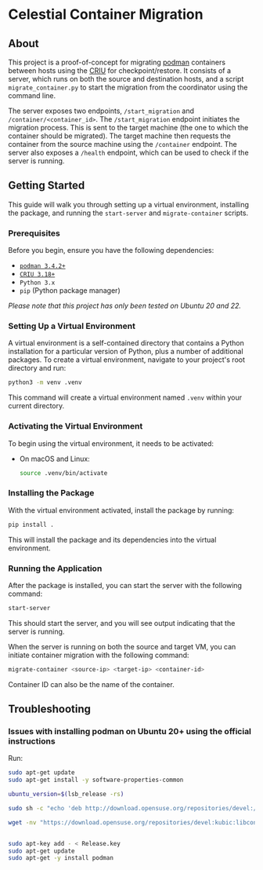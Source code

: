 # Celestial Container Migration

## About 

This project is a proof-of-concept for migrating [podman](https://podman.io) containers between hosts using the [CRIU](https://criu.org) for checkpoint/restore. It consists of a server, which runs on both the source and destination hosts, and a script `migrate_container.py` to start the migration from the coordinator using the command line.

The server exposes two endpoints, `/start_migration` and `/container/<container_id>`. The `/start_migration` endpoint initiates the migration process. This is sent to the target machine (the one to which the container should be migrated). The target machine then requests the container from the source machine using the `/container` endpoint. The server also exposes a `/health` endpoint, which can be used to check if the server is running.

## Getting Started

This guide will walk you through setting up a virtual environment, installing the package, and running the `start-server` and `migrate-container` scripts.

### Prerequisites

Before you begin, ensure you have the following dependencies:
- [`podman 3.4.2+`](https://podman.io/docs/installation#ubuntu)
- [`CRIU 3.18+`](https://criu.org/Installation)
- `Python 3.x`
- `pip` (Python package manager)

*Please note that this project has only been tested on Ubuntu 20 and 22.*


### Setting Up a Virtual Environment

A virtual environment is a self-contained directory that contains a Python installation for a particular version of Python, plus a number of additional packages. To create a virtual environment, navigate to your project's root directory and run:

```bash
python3 -m venv .venv
```

This command will create a virtual environment named `.venv` within your current directory.

### Activating the Virtual Environment

To begin using the virtual environment, it needs to be activated:

- On macOS and Linux:
  ```bash
  source .venv/bin/activate
  ```

### Installing the Package

With the virtual environment activated, install the package by running:

```bash
pip install .
```

This will install the package and its dependencies into the virtual environment.

### Running the Application

After the package is installed, you can start the server with the following command:

```bash
start-server
```

This should start the server, and you will see output indicating that the server is running.


When the server is running on both the source and target VM, you can initiate container migration with the following command:

```bash
migrate-container <source-ip> <target-ip> <container-id>
```

Container ID can also be the name of the container.

## Troubleshooting
### Issues with installing podman on Ubuntu 20+ using the official instructions
Run:
```bash
sudo apt-get update
sudo apt-get install -y software-properties-common

ubuntu_version=$(lsb_release -rs)

sudo sh -c "echo 'deb http://download.opensuse.org/repositories/devel:/kubic:/libcontainers:/stable/xUbuntu_${ubuntu_version}/ /' > /etc/apt/sources.list.d/devel:kubic:libcontainers:stable.list"

wget -nv "https://download.opensuse.org/repositories/devel:kubic:libcontainers:stable/xUbuntu_${ubuntu_version}/Release.key" -O Release.key


sudo apt-key add - < Release.key
sudo apt-get update
sudo apt-get -y install podman
